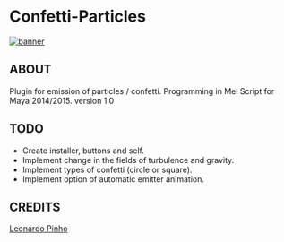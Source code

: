Confetti-Particles
==================

[![banner](http://www.leonardopinho.com/imgs/banner.jpg)](http://www.leonardopinho.com/)

ABOUT
-----
Plugin for emission of particles / confetti.
Programming in Mel Script for Maya 2014/2015.
version 1.0

TODO
-----
- Create installer, buttons and self.
- Implement change in the fields of turbulence and gravity.
- Implement types of confetti (circle or square).
- Implement option of automatic emitter animation.

CREDITS
-----
[Leonardo Pinho](http:/www.github.com/leonardopinho)
